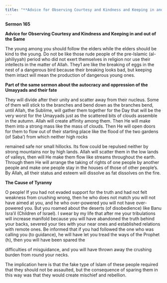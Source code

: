 ```yaml
---
title: "**Advice for Observing Courtesy and Kindness and Keeping in and out of the Same**" 
---
```

**Sermon 165**

**Advice for Observing Courtesy and Kindness and Keeping in and out of the Same**

The young among you should follow the elders while the elders should be kind to the young\. Do not be like those rude people of the pre\-Islamic \(al\-jahiliyyah\) period who did not exert themselves in religion nor use their intellects in the matter of Allah\. They1 are like the breaking of eggs in the nest of a dangerous bird because their breaking looks bad, but keeping them intact will mean the production of dangerous young ones\.

**Part of the same sermon about the autocracy and oppression of the Umayyads and their fate**

They will divide after their unity and scatter away from their nucleus\. Some of them will stick to the branches and bend down as the branches bend, until Allah, the Sublime, will gather them together for the Day that will be the very worst for the Umayyads just as the scattered bits of clouds assemble in the autumn\. Allah will create affinity among them\. Then He will make them into a strong mass like the mass of clouds\. Then He will open doors for them to flow out of their starting place like the flood of the two gardens \(of Saba’\) from which neither high rocks

<a id="page598"></a>remained safe nor small hillocks\. Its flow could be repulsed neither by strong mountains nor by high lands\. Allah will scatter them in the low lands of valleys, then will He make them flow like streams throughout the earth\. Through them He will arrange the taking of rights of one people by another people and make one people stay in the houses of those of other people’s\. By Allah, all their status and esteem will dissolve as fat dissolves on the fire\.

**The Cause of Tyranny**

O people\! If you had not evaded support for the truth and had not felt weakness from crushing wrong, then he who does not match you will not have aimed at you, and he who over\-powered you will not have over\-powered you\. But you roamed about the deserts \(of disobedience\) like Banu Isra’il \(Children of Israel\)\. I swear by my life that after me your tribulations will increase manifold because you will have abandoned the truth behind your backs, severed your ties with your near ones and established relations with remote ones\. Be informed that if you had followed the one who was calling you \(to guidance\), he will have let you tread the ways of the Prophet \(h\), then you will have been spared the

difficulties of misguidance, and you will have thrown away the crushing burden from round your necks\.

The implication here is that the fake type of Islam of these people required that they should not be assaulted, but the consequence of sparing them in this way was that they would create mischief and rebellion\.

